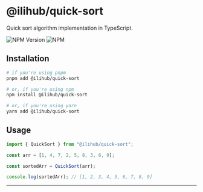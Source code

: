 # @ilihub/quick-sort

Quick sort algorithm implementation in TypeScript.

![NPM Version](https://img.shields.io/npm/v/%40ilihub%2Fquick-sort?color=33cd56&logo=npm)
![NPM](https://img.shields.io/npm/l/%40ilihub%2Fquick-sort)

## Installation

```bash
# if you're using pnpm
pnpm add @ilihub/quick-sort

# or, if you're using npm
npm install @ilihub/quick-sort

# or, if you're using yarn
yarn add @ilihub/quick-sort
```

## Usage

```javascript
import { QuickSort } from "@ilihub/quick-sort";

const arr = [1, 4, 7, 2, 5, 8, 3, 6, 9];

const sortedArr = QuickSort(arr);

console.log(sortedArr); // [1, 2, 3, 4, 5, 6, 7, 8, 9]
```

---
